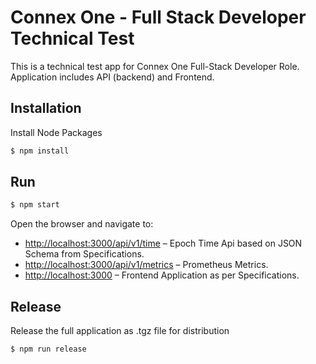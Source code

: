 # Connex One - Full Stack Developer Technical Test
This is a technical test app for Connex One Full-Stack Developer Role.
Application includes API (backend) and Frontend.

## Installation
Install Node Packages
```sh
$ npm install
```

## Run
```sh
$ npm start
```
Open the browser and navigate to:
- [http://localhost:3000/api/v1/time](http://localhost:3000/api/v1/time) – Epoch Time Api based on JSON Schema from Specifications.
- [http://localhost:3000/api/v1/metrics](http://localhost:3000/api/v1/metrics) – Prometheus Metrics.
- [http://localhost:3000](http://localhost:3000) – Frontend Application as per Specifications.

## Release
Release the full application as .tgz file for distribution

```sh
$ npm run release
```